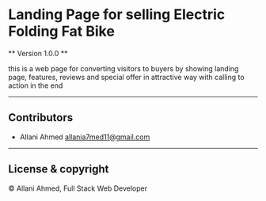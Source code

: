# Landing Page for selling Electric Folding Fat Bike

** Version 1.0.0 **

this is a web page for converting visitors to buyers by
showing landing page, features, reviews and  special offer
in attractive way with calling to action in the end

---

## Contributors
- Allani Ahmed <allania7med11@gmail.com>

---
## License & copyright
© Allani Ahmed, Full Stack Web Developer
